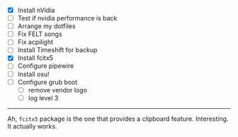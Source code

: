 - [x] Install nVidia 
- [ ] Test if nvidia performance is back
- [ ] Arrange my dotfiles
- [ ] Fix FELT songs
- [ ] Fix acpilight
- [ ] Install Timeshift for backup
- [x] Install fcitx5
- [ ] Configure pipewire
- [ ] Install osu!
- [ ] Configure grub boot
	- [ ] remove vendor logo
	- [ ] log level 3

---
Ah, `fcitx5` package is the one that provides a clipboard feature. Interesting. It actually works. 